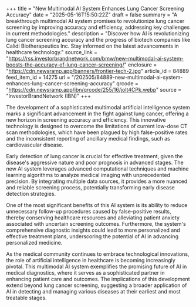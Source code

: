 +++
title = "New Multimodal AI System Enhances Lung Cancer Screening Accuracy"
date = "2025-05-16T15:50:22Z"
draft = false
summary = "A breakthrough multimodal AI system promises to revolutionize lung cancer screening by improving accuracy and efficiency, addressing key challenges in current methodologies."
description = "Discover how AI is revolutionizing lung cancer screening accuracy and the progress of biotech companies like Calidi Biotherapeutics Inc. Stay informed on the latest advancements in healthcare technology."
source_link = "https://rss.investorbrandnetwork.com/bmw/new-multimodal-ai-system-boosts-the-accuracy-of-lung-cancer-screening/"
enclosure = "https://cdn.newsramp.app/banners/frontier-tech-2.jpg"
article_id = 84889
feed_item_id = 14275
url = "/202505/84889-new-multimodal-ai-system-enhances-lung-cancer-screening-accuracy"
qrcode = "https://cdn.newsramp.app/ibn/qrcode/255/16/jolt4CPk.webp"
source = "InvestorBrandNetwork (IBN)"
+++

<p>The development of a sophisticated multimodal artificial intelligence system marks a significant advancement in the fight against lung cancer, offering a new horizon in screening accuracy and efficiency. This innovative technology is designed to overcome the limitations of current low-dose CT scan methodologies, which have been plagued by high false-positive rates and the inconsistent reporting of ancillary medical findings, such as cardiovascular disease.</p><p>Early detection of lung cancer is crucial for effective treatment, given the disease's aggressive nature and poor prognosis in advanced stages. The new AI system leverages advanced computational techniques and machine learning algorithms to analyze medical imaging with unprecedented precision. By integrating multiple data sources, it provides a more nuanced and reliable screening process, potentially transforming early disease detection strategies.</p><p>One of the most significant benefits of this AI system is its ability to reduce unnecessary follow-up procedures caused by false-positive results, thereby conserving healthcare resources and alleviating patient anxiety associated with uncertain screening outcomes. Furthermore, the system's comprehensive diagnostic insights could lead to more personalized and effective treatment plans, underscoring the potential of AI in advancing personalized medicine.</p><p>As the medical community continues to embrace technological innovations, the role of artificial intelligence in healthcare is becoming increasingly pivotal. This multimodal AI system exemplifies the promising future of AI in medical diagnostics, where it serves as a sophisticated partner in enhancing patient care and outcomes. The implications of this development extend beyond lung cancer screening, suggesting a broader application of AI in detecting and managing various diseases at their earliest and most treatable stages.</p>